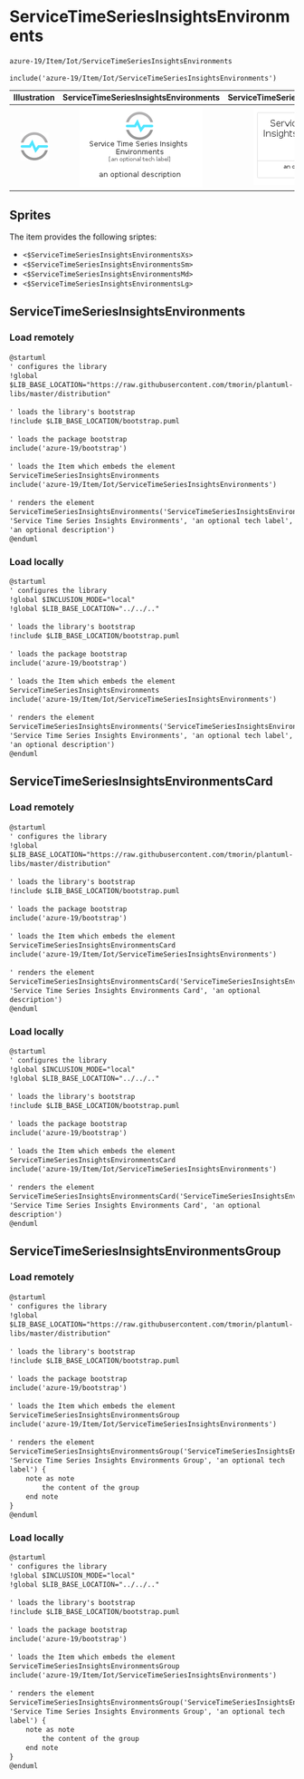 # ServiceTimeSeriesInsightsEnvironments


```text
azure-19/Item/Iot/ServiceTimeSeriesInsightsEnvironments
```

```text
include('azure-19/Item/Iot/ServiceTimeSeriesInsightsEnvironments')
```



| Illustration | ServiceTimeSeriesInsightsEnvironments | ServiceTimeSeriesInsightsEnvironmentsCard | ServiceTimeSeriesInsightsEnvironmentsGroup |
| :---: | :---: | :---: | :---: |
| ![illustration for Illustration](../../../azure-19/Item/Iot/ServiceTimeSeriesInsightsEnvironments.png) | ![illustration for ServiceTimeSeriesInsightsEnvironments](../../../azure-19/Item/Iot/ServiceTimeSeriesInsightsEnvironments.Local.png) | ![illustration for ServiceTimeSeriesInsightsEnvironmentsCard](../../../azure-19/Item/Iot/ServiceTimeSeriesInsightsEnvironmentsCard.Local.png) | ![illustration for ServiceTimeSeriesInsightsEnvironmentsGroup](../../../azure-19/Item/Iot/ServiceTimeSeriesInsightsEnvironmentsGroup.Local.png) |



## Sprites
The item provides the following sriptes:

- `<$ServiceTimeSeriesInsightsEnvironmentsXs>`
- `<$ServiceTimeSeriesInsightsEnvironmentsSm>`
- `<$ServiceTimeSeriesInsightsEnvironmentsMd>`
- `<$ServiceTimeSeriesInsightsEnvironmentsLg>`





## ServiceTimeSeriesInsightsEnvironments

### Load remotely
```plantuml
@startuml
' configures the library
!global $LIB_BASE_LOCATION="https://raw.githubusercontent.com/tmorin/plantuml-libs/master/distribution"

' loads the library's bootstrap
!include $LIB_BASE_LOCATION/bootstrap.puml

' loads the package bootstrap
include('azure-19/bootstrap')

' loads the Item which embeds the element ServiceTimeSeriesInsightsEnvironments
include('azure-19/Item/Iot/ServiceTimeSeriesInsightsEnvironments')

' renders the element
ServiceTimeSeriesInsightsEnvironments('ServiceTimeSeriesInsightsEnvironments', 'Service Time Series Insights Environments', 'an optional tech label', 'an optional description')
@enduml
```

### Load locally
```plantuml
@startuml
' configures the library
!global $INCLUSION_MODE="local"
!global $LIB_BASE_LOCATION="../../.."

' loads the library's bootstrap
!include $LIB_BASE_LOCATION/bootstrap.puml

' loads the package bootstrap
include('azure-19/bootstrap')

' loads the Item which embeds the element ServiceTimeSeriesInsightsEnvironments
include('azure-19/Item/Iot/ServiceTimeSeriesInsightsEnvironments')

' renders the element
ServiceTimeSeriesInsightsEnvironments('ServiceTimeSeriesInsightsEnvironments', 'Service Time Series Insights Environments', 'an optional tech label', 'an optional description')
@enduml
```

## ServiceTimeSeriesInsightsEnvironmentsCard

### Load remotely
```plantuml
@startuml
' configures the library
!global $LIB_BASE_LOCATION="https://raw.githubusercontent.com/tmorin/plantuml-libs/master/distribution"

' loads the library's bootstrap
!include $LIB_BASE_LOCATION/bootstrap.puml

' loads the package bootstrap
include('azure-19/bootstrap')

' loads the Item which embeds the element ServiceTimeSeriesInsightsEnvironmentsCard
include('azure-19/Item/Iot/ServiceTimeSeriesInsightsEnvironments')

' renders the element
ServiceTimeSeriesInsightsEnvironmentsCard('ServiceTimeSeriesInsightsEnvironmentsCard', 'Service Time Series Insights Environments Card', 'an optional description')
@enduml
```

### Load locally
```plantuml
@startuml
' configures the library
!global $INCLUSION_MODE="local"
!global $LIB_BASE_LOCATION="../../.."

' loads the library's bootstrap
!include $LIB_BASE_LOCATION/bootstrap.puml

' loads the package bootstrap
include('azure-19/bootstrap')

' loads the Item which embeds the element ServiceTimeSeriesInsightsEnvironmentsCard
include('azure-19/Item/Iot/ServiceTimeSeriesInsightsEnvironments')

' renders the element
ServiceTimeSeriesInsightsEnvironmentsCard('ServiceTimeSeriesInsightsEnvironmentsCard', 'Service Time Series Insights Environments Card', 'an optional description')
@enduml
```

## ServiceTimeSeriesInsightsEnvironmentsGroup

### Load remotely
```plantuml
@startuml
' configures the library
!global $LIB_BASE_LOCATION="https://raw.githubusercontent.com/tmorin/plantuml-libs/master/distribution"

' loads the library's bootstrap
!include $LIB_BASE_LOCATION/bootstrap.puml

' loads the package bootstrap
include('azure-19/bootstrap')

' loads the Item which embeds the element ServiceTimeSeriesInsightsEnvironmentsGroup
include('azure-19/Item/Iot/ServiceTimeSeriesInsightsEnvironments')

' renders the element
ServiceTimeSeriesInsightsEnvironmentsGroup('ServiceTimeSeriesInsightsEnvironmentsGroup', 'Service Time Series Insights Environments Group', 'an optional tech label') {
    note as note
        the content of the group
    end note
}
@enduml
```

### Load locally
```plantuml
@startuml
' configures the library
!global $INCLUSION_MODE="local"
!global $LIB_BASE_LOCATION="../../.."

' loads the library's bootstrap
!include $LIB_BASE_LOCATION/bootstrap.puml

' loads the package bootstrap
include('azure-19/bootstrap')

' loads the Item which embeds the element ServiceTimeSeriesInsightsEnvironmentsGroup
include('azure-19/Item/Iot/ServiceTimeSeriesInsightsEnvironments')

' renders the element
ServiceTimeSeriesInsightsEnvironmentsGroup('ServiceTimeSeriesInsightsEnvironmentsGroup', 'Service Time Series Insights Environments Group', 'an optional tech label') {
    note as note
        the content of the group
    end note
}
@enduml
```

